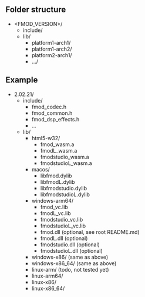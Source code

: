 ## Folder structure

- \<FMOD_VERSION\>/
    - include/
    - lib/
        - platform1-arch1/
        - platform1-arch2/
        - platform2-arch1/
        - .../

## Example

- 2.02.21/
    - include/
        - fmod_codec.h
        - fmod_common.h
        - fmod_dsp_effects.h
        - ...
    - lib/
        - html5-w32/
            - fmod_wasm.a
            - fmodL_wasm.a
            - fmodstudio_wasm.a
            - fmodstudioL_wasm.a
        - macos/
            - libfmod.dylib
            - libfmodL.dylib
            - libfmodstudio.dylib
            - libfmodstudioL.dylib
        - windows-arm64/
            - fmod_vc.lib
            - fmodL_vc.lib
            - fmodstudio_vc.lib
            - fmodstudioL_vc.lib
            - fmod.dll (optional, see root README.md)
            - fmodL.dll (optional)
            - fmodstudio.dll (optional)
            - fmodstudioL.dll (optional)  
        - windows-x86/ (same as above)
        - windows-x86_64/ (same as above)
        - linux-arm/ (todo, not tested yet)
        - linux-arm64/
        - linux-x86/
        - linux-x86_64/
